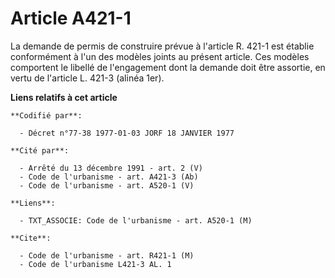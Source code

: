 # Article A421-1

La demande de permis de construire prévue à l'article R. 421-1 est établie conformément à l'un des modèles joints au présent
article. Ces modèles comportent le libellé de l'engagement dont la demande doit être assortie, en vertu de l'article L. 421-3
(alinéa 1er).

**Liens relatifs à cet article**

	**Codifié par**:

	  - Décret n°77-38 1977-01-03 JORF 18 JANVIER 1977

	**Cité par**:

	  - Arrêté du 13 décembre 1991 - art. 2 (V)
	  - Code de l'urbanisme - art. A421-3 (Ab)
	  - Code de l'urbanisme - art. A520-1 (V)

	**Liens**:

	  - TXT_ASSOCIE: Code de l'urbanisme - art. A520-1 (M)

	**Cite**:

	  - Code de l'urbanisme - art. R421-1 (M)
	  - Code de l'urbanisme L421-3 AL. 1
